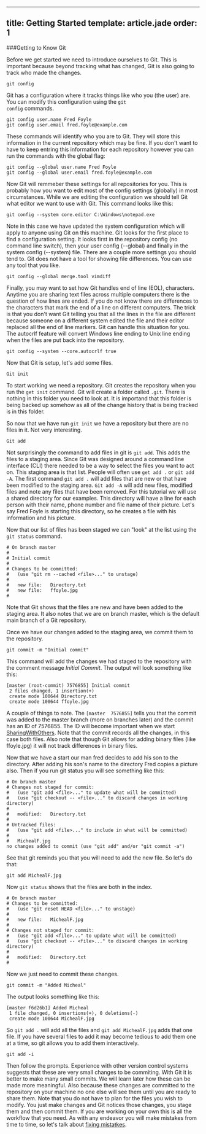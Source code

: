 ---
title: Getting Started
template: article.jade
order: 1
----
###Getting to Know Git

Before we get started we need to introduce ourselves to Git.  This is important because beyond tracking what has changed, Git is also going to track who made the changes.

	git config

Git has a configuration where it tracks things like who you (the user) are.  You can modify this configuration using the <code>git config</code> commands.

	git config user.name Fred Foyle
	git config user.email fred.foyle@example.com

These commands will identify who you are to Git.  They will store this information in the current repository which may be fine.  If you don't want to have to keep entring this information for each repository however you can run the commands with the global flag:

	git config --global user.name Fred Foyle
	git config --global user.email fred.foyle@example.com

Now Git will remmeber these settings for all repositories for you.  This is probably how you want to edit most of the config settings (globally) in most circumstances.  While we are editing the configuration we should tell Git what editor we want to use with Git.  This command looks like this:

	git config --system core.editor C:\Windows\notepad.exe

Note in this case we have updated the system configuration which will apply to anyone using Git on this machine.  Git looks for the first place to find a configuration setting.  It looks first in the repository config (no command line switch), then your user config (--global) and finally in the system config (--system) file.  There are a couple more settings you should tend to.  Git does not have a tool for showing file differences.  You can use any tool that you like.  

	git config --global merge.tool vimdiff

  Finally, you may want to set how Git handles end of line (EOL), characters.  Anytime you are sharing text files across multiple computers there is the question of how lines are ended.  If you do not know there are differences to the characters that mark the end of a line on different computers.  The trick is that you don't want Git telling you that all the lines in the file are different because someone on a different system edited the file and their editor replaced all the end of line markers.  Git can handle this situation for you.  The autocrlf feature will convert Windows line ending to Unix line ending when the files are put back into the repository. 

	git config --system --core.autocrlf true

Now that Git is setup, let's add some files.

	Git init

To start working we need a repository.  Git creates the repository when you run the `get init` command.  Git will create a folder called `.git`.  There is nothing in this folder you need to look at.  It is importand that this folder is being backed up somehow as all of the change history that is being tracked is in this folder.

  So now that we have run `git init` we have a repository but there are no files in it.  Not very interesting.

	Git add

  Not surprisingly the command to add files in git is `git add`.  This adds the files to a staging area.  Since Git was designed around a command line interface (CLI) there needed to be a way to select the files you want to act on.  This staging area is that list.  People will often use `get add .` or `git add -A`.  The first command `git add .` will add files that are new or that have been modified to the staging area.  `Git add -A` will add new files, modified files and note any files that have been removed.  For this tutorial we will use a shared directory for our examples.  This directory will have a line for each person with their name, phone number and file name of their picture.  Let's say Fred Foyle is starting this directory, so he creates a file with his information and his picture.

Now that our list of files has been staged we can "look" at the list using the `git status` command.

	# On branch master
	#
	# Initial commit
	#
	# Changes to be committed:
	#   (use "git rm --cached <file>..." to unstage)
	#
	#	new file:   Directory.txt
	#	new file:   ffoyle.jpg
	#

  Note that Git shows that the files are new and have been added to the staging area.  It also notes that we are on branch master, which is the default main branch of a Git repository.

  Once we have our changes added to the staging area, we commit them to the repository.

    git commit -m "Initial commit"

  This command will add the changes we had staged to the repository with the comment message _Initial Commit_.  The output will look something like this:

	[master (root-commit) 7576855] Initial commit
	 2 files changed, 1 insertion(+)
	 create mode 100644 Directory.txt
	 create mode 100644 ffoyle.jpg

  A couple of things to note.  The `[master  7576855]` tells you that the commit was added to the master branch (more on branches later) and the commit has an ID of 7576855.  The ID will become important when we start [SharingWithOthers](/pages/sharing-with-others.html).  Note that the commit records all the changes, in this case both files.  Also note that though Git allows for adding binary files (like ffoyle.jpg) it will not track differences in binary files.

  Now that we have a start our man fred decides to add his son to the directory.  After adding his son's name to the directory Fred copies a picture also.  Then if you run git status you will see something like this:

	# On branch master
	# Changes not staged for commit:
	#   (use "git add <file>..." to update what will be committed)
	#   (use "git checkout -- <file>..." to discard changes in working directory)
	#
	#	modified:   Directory.txt
	#
	# Untracked files:
	#   (use "git add <file>..." to include in what will be committed)
	#
	#	MichealF.jpg
	no changes added to commit (use "git add" and/or "git commit -a")

  See that git reminds you that you will need to add the new file.  So let's do that:

	git add MichealF.jpg

  Now `git status` shows that the files are both in the index.

	# On branch master
	# Changes to be committed:
	#   (use "git reset HEAD <file>..." to unstage)
	#
	#	new file:   MichealF.jpg
	#
	# Changes not staged for commit:
	#   (use "git add <file>..." to update what will be committed)
	#   (use "git checkout -- <file>..." to discard changes in working directory)
	#
	#	modified:   Directory.txt
	#

  Now we just need to commit these changes.

	git commit -m "Added Micheal"

  The output looks something like this:

	[master f6d26b1] Added Micheal
	 1 file changed, 0 insertions(+), 0 deletions(-)
	 create mode 100644 MichealF.jpg

  So `git add .` will add all the files and `git add MichealF.jpg` adds that one file.  If you have several files to add it may become tedious to add them one at a time, so git allows you to add them interactively.

	git add -i

  Then follow the prompts.  Experience with other version control systems suggests that these are very small changes to be commiting.  With Git it is better to make many small commits.  We will learn later how these can be made more meaningful.  Also because these changes are committed to the repository on your machine no one else will see them until you are ready to share them.  Note that you do not have to plan for the files you wish to modify.  You just make changes and Git notices those changes, you stage them and then commit them.  If you are working on your own this is all the workflow that you need.  As with any endeavor you will make mistakes from time to time, so let's talk about [fixing mista<span style="text-decoration: line-through;">t</span>kes](/pages/fixing-mistakes.html).

